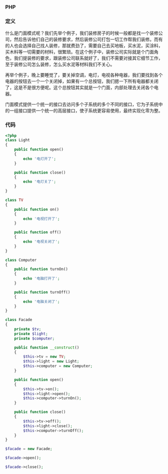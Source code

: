 ### PHP
### 定义

什么是门面模式呢？我们先举个例子，我们装修房子的时候一般都是找一个装修公司，然后告诉他们自己的装修要求，然后装修公司打包一切工作帮我们装修。而有的人也会选择自己找人装修，那就费劲了，需要自己去买地板，买水泥，买涂料，买木料等一切需要的材料，很繁琐。在这个例子中，装修公司实际就是个门面角色，我们提装修的要求，跟装修公司联系就好了，我们不需要对接其它细节工作，至于装修公司怎么装修，怎么买水泥等材料我们不关心。

再举个例子，晚上要睡觉了，要关掉空调，电灯，电视各种电器，我们要找到各个电器的按钮去一个一个关闭掉，如果有一个总按钮，我们摁一下所有电器都关闭了，这是不是很方便呢。这个总按钮其实就是一个门面，内部处理去关闭各个电器。

门面模式提供一个统一的接口去访问多个子系统的多个不同的接口，它为子系统中的一组接口提供一个统一的高层接口，使子系统更容易使用，最终实现化零为整。

### 代码
```php
<?php
class Light 
{
    public function open()
    {
        echo '电灯开了';
    }

    public function close()
    {
        echo '电灯关了';
    }
}

class TV 
{
    public function on()
    {
        echo '电视打开了';
    }

    public function off()
    {
        echo '电视关闭了';
    }
}

class Computer 
{
    public function turnOn()
    {
        echo '电脑打开了';
    }

    public function turnOff()
    {
        echo '电脑关闭了';
    }
}

class Facade 
{
    private $tv;
    private $light;
    private $computer;

    public function __construct()
    {
        $this->tv = new TV;
        $this->light = new Light;
        $this->computer = new Computer;
    }

    public function open()
    {
        $this->tv->on();
        $this->light->open();
        $this->computer->turnOn();
    }

    public function close()
    {
        $this->tv->off();
        $this->light->close();
        $this->computer->turnOff();
    }
}

$facade = new Facade;

$facade->open();

$facade->close();
```